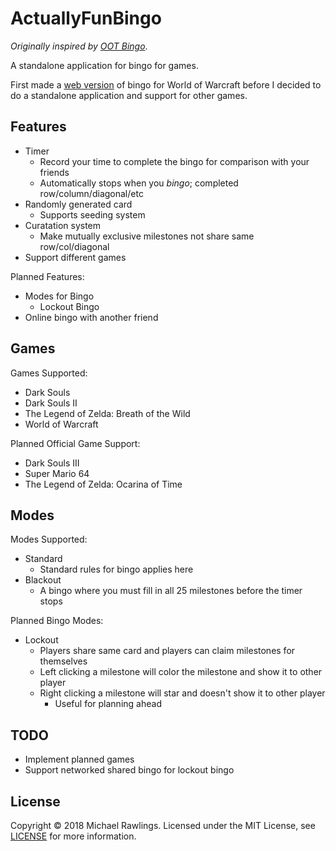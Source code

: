 # ActuallyFunBingo

*Originally inspired by [OOT Bingo](http://speedruntools.com/bingo/oot)*.

A standalone application for bingo for games.

First made a [web version](https://mrawlingst.github.io/wow-bingo/) of bingo for World of Warcraft before I decided to do a standalone application and support for other games.

## Features
* Timer
    * Record your time to complete the bingo for comparison with your friends
    * Automatically stops when you *bingo*; completed row/column/diagonal/etc
* Randomly generated card
    * Supports seeding system
* Curatation system
    * Make mutually exclusive milestones not share same row/col/diagonal
* Support different games

Planned Features:
* Modes for Bingo
    * Lockout Bingo
* Online bingo with another friend

## Games
Games Supported:
* Dark Souls
* Dark Souls II
* The Legend of Zelda: Breath of the Wild
* World of Warcraft

Planned Official Game Support:
* Dark Souls III
* Super Mario 64
* The Legend of Zelda: Ocarina of Time


## Modes
Modes Supported:
* Standard
    * Standard rules for bingo applies here
* Blackout
    * A bingo where you must fill in all 25 milestones before the timer stops

Planned Bingo Modes:
* Lockout
    * Players share same card and players can claim milestones for themselves
    * Left clicking a milestone will color the milestone and show it to other player
    * Right clicking a milestone will star and doesn't show it to other player
        * Useful for planning ahead

## TODO
* Implement planned games
* Support networked shared bingo for lockout bingo

## License
Copyright &copy; 2018 Michael Rawlings. Licensed under the MIT License, see [LICENSE](LICENSE) for more information.
